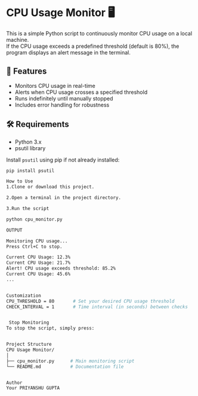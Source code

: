 # CPU Usage Monitor 🖥️

This is a simple Python script to continuously monitor CPU usage on a local machine.  
If the CPU usage exceeds a predefined threshold (default is 80%), the program displays an alert message in the terminal.

## 🚀 Features

- Monitors CPU usage in real-time
- Alerts when CPU usage crosses a specified threshold
- Runs indefinitely until manually stopped
- Includes error handling for robustness

## 🛠️ Requirements

- Python 3.x
- psutil library

Install `psutil` using pip if not already installed:

```bash
pip install psutil

How to Use
1.Clone or download this project.

2.Open a terminal in the project directory.

3.Run the script

python cpu_monitor.py

OUTPUT

Monitoring CPU usage...
Press Ctrl+C to stop.

Current CPU Usage: 12.3%
Current CPU Usage: 21.7%
Alert! CPU usage exceeds threshold: 85.2%
Current CPU Usage: 45.6%
...


Customization
CPU_THRESHOLD = 80       # Set your desired CPU usage threshold
CHECK_INTERVAL = 1       # Time interval (in seconds) between checks


 Stop Monitoring
To stop the script, simply press:


Project Structure
CPU Usage Monitor/
│
├── cpu_monitor.py      # Main monitoring script
└── README.md           # Documentation file


Author
Your PRIYANSHU GUPTA


